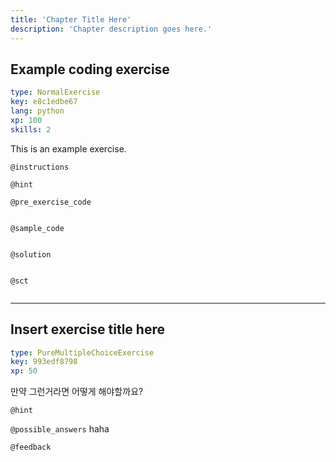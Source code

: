 ```yaml
---
title: 'Chapter Title Here'
description: 'Chapter description goes here.'
---
```


## Example coding exercise

```yaml
type: NormalExercise
key: e8c1edbe67
lang: python
xp: 100
skills: 2
```

This is an example exercise.

`@instructions`


`@hint`


`@pre_exercise_code`
```{python}

```

`@sample_code`
```{python}

```

`@solution`
```{python}

```

`@sct`
```{python}

```

---

## Insert exercise title here

```yaml
type: PureMultipleChoiceExercise
key: 993edf8798
xp: 50
```

만약 그런거라면 어떻게 해야할까요?

`@hint`


`@possible_answers`
haha

`@feedback`
